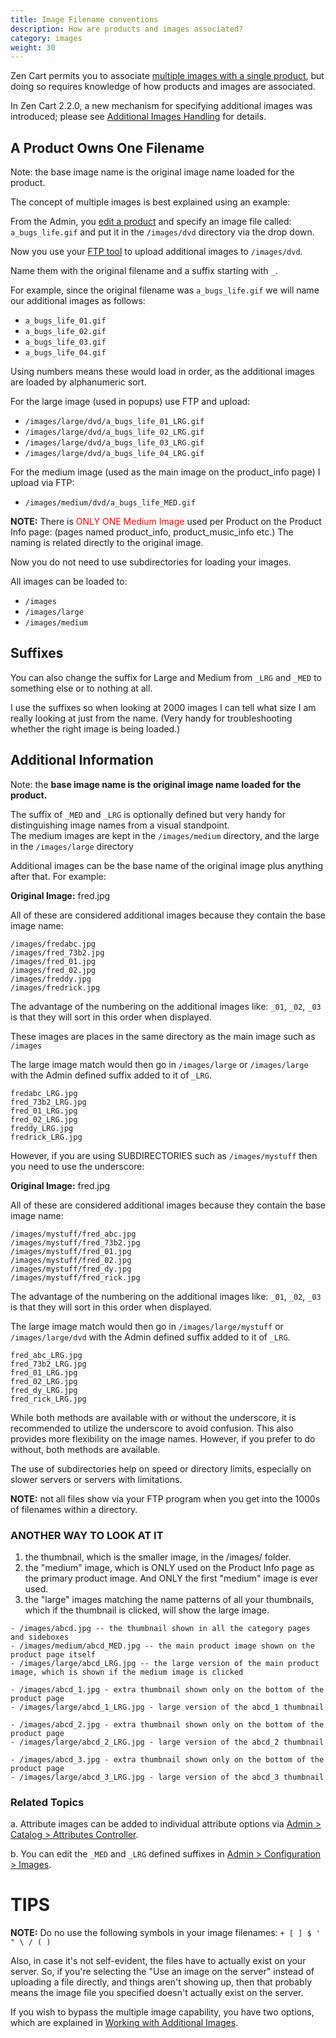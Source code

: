 ```yaml
---
title: Image Filename conventions 
description: How are products and images associated? 
category: images
weight: 30
---
```


Zen Cart permits you to associate [multiple images with a single product](/user/images/additional_images/), but doing so requires knowledge of how products and images are associated. 

In Zen Cart 2.2.0, a new mechanism for specifying additional images was introduced; please see [Additional Images Handling](/user/images/additional_images_database/) for details.

## A Product Owns One Filename 

Note: the base image name is the original image name loaded for the product.

The concept of multiple images is best explained using an example:  

From the Admin, you [edit a product](/user/products/product_edit/) and specify an image file called:  
`a_bugs_life.gif` and put it in the `/images/dvd`
directory via the drop down.  

Now you use your [FTP tool](/user/first_steps/useful_tools/#ftp-tools) to upload additional images to `/images/dvd`. 

Name them with the original filename and a suffix starting with `_`.  

For example, since the original filename was `a_bugs_life.gif` we will name our additional images as follows: 

*   `a_bugs_life_01.gif`
*   `a_bugs_life_02.gif`
*   `a_bugs_life_03.gif`
*   `a_bugs_life_04.gif`

Using numbers means these would load in order, as the additional images are loaded by alphanumeric sort.  

For the large image (used in popups) use FTP and upload:  

*   `/images/large/dvd/a_bugs_life_01_LRG.gif`
*   `/images/large/dvd/a_bugs_life_02_LRG.gif`
*   `/images/large/dvd/a_bugs_life_03_LRG.gif`
*   `/images/large/dvd/a_bugs_life_04_LRG.gif`

For the medium image (used as the main image on the product_info page) I upload via FTP:  

*   `/images/medium/dvd/a_bugs_life_MED.gif`

**NOTE:** There is <font color="#ff0000">ONLY ONE Medium Image</font> used per Product on the Product Info page: (pages named product_info, product_music_info etc.) The naming is related directly to the original image.  

Now you do not need to use subdirectories for loading your images.  

All images can be loaded to:  

*   `/images`
*   `/images/large`
*   `/images/medium`

## Suffixes

You can also change the suffix for Large and Medium from `_LRG` and `_MED` to something else or to nothing at all.  

I use the suffixes so when looking at 2000 images I can tell what size I am really looking at just from the name. (Very handy for troubleshooting whether the right image is being loaded.)  

## Additional Information

Note: the **base image name is the original image name loaded for the product.**  

The suffix of `_MED` and `_LRG` is optionally defined but very handy for distinguishing image names from a visual standpoint.  
The medium images are kept in the `/images/medium` directory, and the large in the `/images/large` directory  

Additional images can be the base name of the original image plus anything after that. For example:  

**Original Image:** fred.jpg  

All of these are considered additional images because they contain the base image name: 

```
/images/fredabc.jpg  
/images/fred_73b2.jpg  
/images/fred_01.jpg  
/images/fred_02.jpg  
/images/freddy.jpg  
/images/fredrick.jpg  
```

The advantage of the numbering on the additional images like: `_01`, `_02`, `_03` is that they will sort in this order when displayed.  

These images are places in the same directory as the main image such as `/images`

The large image match would then go in `/images/large` or `/images/large` with the Admin defined suffix added to it of `_LRG`.

```
fredabc_LRG.jpg  
fred_73b2_LRG.jpg  
fred_01_LRG.jpg  
fred_02_LRG.jpg  
freddy_LRG.jpg  
fredrick_LRG.jpg  
```
However, if you are using SUBDIRECTORIES such as `/images/mystuff`
then you need to use the underscore: 

**Original Image:** fred.jpg  

All of these are considered additional images because they contain the base image name: 

```
/images/mystuff/fred_abc.jpg  
/images/mystuff/fred_73b2.jpg  
/images/mystuff/fred_01.jpg  
/images/mystuff/fred_02.jpg  
/images/mystuff/fred_dy.jpg  
/images/mystuff/fred_rick.jpg  
```

The advantage of the numbering on the additional images like: `_01`, `_02`, `_03` is that they will sort in this order when displayed.  

The large image match would then go in 
`/images/large/mystuff` or `/images/large/dvd`
with the Admin defined suffix added to it of `_LRG`.

```
fred_abc_LRG.jpg  
fred_73b2_LRG.jpg  
fred_01_LRG.jpg  
fred_02_LRG.jpg  
fred_dy_LRG.jpg  
fred_rick_LRG.jpg  
```

While both methods are available with or without the underscore, it is recommended to utilize the underscore to avoid confusion. This also provides more flexibility on the image names. However, if you prefer to do without, both methods are available.  

The use of subdirectories help on speed or directory limits, especially on slower servers or servers with limitations.  

**NOTE:** not all files show via your FTP program when you get into the 1000s of filenames within a directory.  

### ANOTHER WAY TO LOOK AT IT 

1) the thumbnail, which is the smaller image, in the /images/ folder.  
2) the "medium" image, which is ONLY used on the Product Info page as the primary product image. And ONLY the first "medium" image is ever used.  
3) the "large" images matching the name patterns of all your thumbnails, which if the thumbnail is clicked, will show the large image.  

```
- /images/abcd.jpg -- the thumbnail shown in all the category pages and sideboxes  
- /images/medium/abcd_MED.jpg -- the main product image shown on the product page itself  
- /images/large/abcd_LRG.jpg -- the large version of the main product image, which is shown if the medium image is clicked  

- /images/abcd_1.jpg - extra thumbnail shown only on the bottom of the product page  
- /images/large/abcd_1_LRG.jpg - large version of the abcd_1 thumbnail  

- /images/abcd_2.jpg - extra thumbnail shown only on the bottom of the product page  
- /images/large/abcd_2_LRG.jpg - large version of the abcd_2 thumbnail  

- /images/abcd_3.jpg - extra thumbnail shown only on the bottom of the product page  
- /images/large/abcd_3_LRG.jpg - large version of the abcd_3 thumbnail  
```

### Related Topics

a. Attribute images can be added to individual attribute options via [Admin > Catalog > Attributes Controller](/user/admin_pages/catalog/attributes_controller/).

b. You can edit the `_MED` and `_LRG` defined suffixes in [Admin > Configuration > Images](/user/admin_pages/configuration/configuration_images/).

# TIPS

**NOTE:** Do no use the following symbols in your image filenames: 
```+ [ ] $ ' " \ / ( )```

Also, in case it's not self-evident, the files have to actually exist on your server. So, if you're selecting the "Use an image on the server" instead of uploading a file directly, and things aren't showing up, then that probably means the image file you specified doesn't actually exist on the server.  

If you wish to bypass the multiple image capability, you have two options, which are explained in [Working with Additional Images](/user/images/additional_images/).

